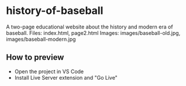 # history-of-baseball
A two-page educational website about the history and modern era of baseball.
Files: index.html, page2.html
Images: images/baseball-old.jpg, images/baseball-modern.jpg

## How to preview
- Open the project in VS Code
- Install Live Server extension and "Go Live"